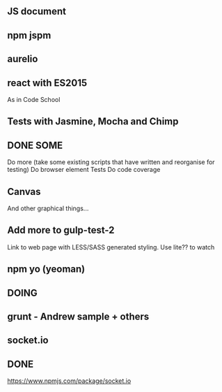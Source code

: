 ## JS document

## npm jspm

## aurelio

## react with ES2015
As in Code School

## Tests with Jasmine, Mocha and Chimp
## DONE SOME
Do more (take some existing scripts that have written and reorganise for testing)
Do browser element Tests
Do code coverage

## Canvas
And other graphical things...




## Add more to gulp-test-2
Link to web page with LESS/SASS generated styling.
Use lite?? to watch

## npm yo     (yeoman)
## DOING

## grunt - Andrew sample + others

## socket.io
## DONE
https://www.npmjs.com/package/socket.io
